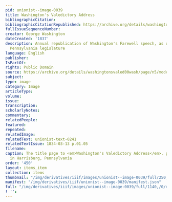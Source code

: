 ```yaml
---
pid: unionist--image-0039
title: Washington's Valedictory Address
bibliographicCitation: 
bibliographicCitationRepublished: https://archive.org/details/washingtonsvaled00wash/page/n5/mode/2up
fullIssueSequenceNumber: 
creator: George Washington
dateCreated: '1837'
description: Annual republication of Washington's Farewell speech, as ordered by the
  Pennsylvania legislature
language: English
publisher: 
IsPartOf: 
rights: Public Domain
source: https://archive.org/details/washingtonsvaled00wash/page/n5/mode/2up
subject: 
type: image
category: Image
articleType: 
volume: 
issue: 
transcription: 
scholarlyNotes: 
commentary: 
relatedPeople: 
featured: 
repeated: 
relatedImage: 
relatedText: unionist-text-0241
relatedTextIssue: 1834-03-13 p.01.05
filename: 
caption: The title page to <em>Washington's Valedictory Address</em>, published annually
  in Harrisburg, Pennsylvania
order: '450'
layout: items_item
collection: items
thumbnail: "/img/derivatives/iiif/images/unionist--image-0039/full/250,/0/default.jpg"
manifest: "/img/derivatives/iiif/unionist--image-0039/manifest.json"
full: "/img/derivatives/iiif/images/unionist--image-0039/full/1140,/0/default.jpg"
! '': 
---
```

